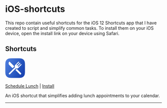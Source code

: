 # iOS-shortcuts
This repo contain useful shortcuts for the iOS 12 Shortcuts app that I have created to script and simplify common tasks. To install them on your iOS device, open the install link on your device using Safari.

## Shortcuts

![Schedule Lunch shortcut icon](https://raw.githubusercontent.com/jmaxwilson/iOs-shortcuts/master/schedule-lunch/icons/icon-64x64.png)

[Schedule Lunch](./schedule-lunch/) | [Install](https://raw.githubusercontent.com/jmaxwilson/iOS-shortcuts/master/schedule-lunch/Schedule%20Lunch.shortcut)

An iOS shortcut that simplifies adding lunch appointments to your calendar.

---
